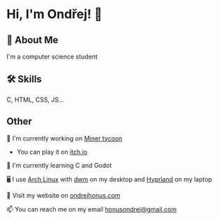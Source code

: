 # Hi, I'm Ondřej! 👋  
                
## 🚀 About Me  
I'm a computer science student

## 🛠 Skills  
C, HTML, CSS, JS...  
    
## Other  
📖 I'm currently working on [Miner tycoon](https://github.com/ondrejhonus/miner_tycoon/)
- You can play it on [itch.io](https://qwerticek.itch.io/miner-tycoon)
    
🧠 I'm currently learning C and Godot

🖥️ I use [Arch Linux](https://archlinux.org/) with [dwm](https://dwm.suckless.org/) on my desktop and [Hyprland](https://hyprland.org/) on my laptop
    
🔗 Visit my website on <a href="https://ondrejhonus.com" target="_blank">ondrejhonus.com</a>

📫 You can reach me on my email <a href="mailto:ondrejhonus@proton.me" target="_blank">honusondrej@gmail.com</a> 
    
